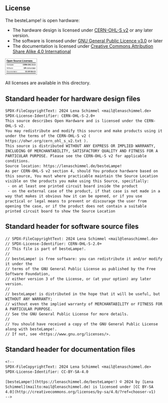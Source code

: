 <!--
SPDX-FileCopyrightText: 2024 Lena Schimmel <mail@lenaschimmel.de>
SPDX-License-Identifier: CC-BY-SA-4.0

[besteLampe!](https://lenaschimmel.de/besteLampe!) © 2024 by [Lena Schimmel](mailto:mail@lenaschimmel.de) is licensed under [CC BY-SA 4.0](http://creativecommons.org/licenses/by-sa/4.0/?ref=chooser-v1)
-->

## License
The besteLampe! is open hardware: 

- The hardware design is licensed under [CERN-OHL-S v2](https://ohwr.org/cern_ohl_s_v2.txt) or any later version.
- The software is licensed under [GNU General Public Licence v3.0](https://creativecommons.org/licenses/by-sa/4.0/legalcode) or later
- The documentation is licensed under [Creative Commons Attribution Share Alike 4.0 International](https://creativecommons.org/licenses/by-sa/4.0/)

<img src="../assets/oshw_facts.svg" width="20%" />

All licenses are available in this directory.

## Standard header for hardware design files
```
SPDX-FileCopyrightText: 2024 Lena Schimmel <mail@lenaschimmel.de>
SPDX-License-Identifier: CERN-OHL-S-2.0+
This source describes Open Hardware and is licensed under the CERN-OHL-S v2.
You may redistribute and modify this source and make products using it under the terms of the CERN-OHL-S v2 ( https://ohwr.org/cern_ohl_s_v2.txt ).
This source is distributed WITHOUT ANY EXPRESS OR IMPLIED WARRANTY, INCLUDING OF MERCHANTABILITY, SATISFACTORY QUALITY AND FITNESS FOR A PARTICULAR PURPOSE. Please see the CERN-OHL-S v2 for applicable conditions.
Source location: https://lenaschimmel.de/besteLampe!
As per CERN-OHL-S v2 section 4, should You produce hardware based on this source, You must where practicable maintain the Source Location visible on the products you make using this Source, specifially:
 - on at least one printed circuit board inside the product
 - on the external case of the product, if that case is not made in a way that makes it obvious how it can be opened, or if you use practical or legal means to prevent or discourage the user from opening the case, or if the product does not contain a suitable printed circuit board to show the Source Location
```

## Standard header for software source files
```
// SPDX-FileCopyrightText: 2024 Lena Schimmel <mail@lenaschimmel.de>
// SPDX-License-Identifier: CERN-OHL-S-2.0+
// This file is part of besteLampe!.
// 
// besteLampe! is free software: you can redistribute it and/or modify it under the
// terms of the GNU General Public License as published by the Free Software Foundation, 
// either version 3 of the License, or (at your option) any later version.
// 
// besteLampe! is distributed in the hope that it will be useful, but WITHOUT ANY WARRANTY; 
// without even the implied warranty of MERCHANTABILITY or FITNESS FOR A PARTICULAR PURPOSE. 
// See the GNU General Public License for more details.
// 
// You should have received a copy of the GNU General Public License along with besteLampe!.
// If not, see <https://www.gnu.org/licenses/>. 
```

## Standard header for documentation files
```
<!--
SPDX-FileCopyrightText: 2024 Lena Schimmel <mail@lenaschimmel.de>
SPDX-License-Identifier: CC-BY-SA-4.0

[besteLampe!](https://lenaschimmel.de/besteLampe!) © 2024 by [Lena Schimmel](mailto:mail@lenaschimmel.de) is licensed under [CC BY-SA 4.0](http://creativecommons.org/licenses/by-sa/4.0/?ref=chooser-v1)
-->
```